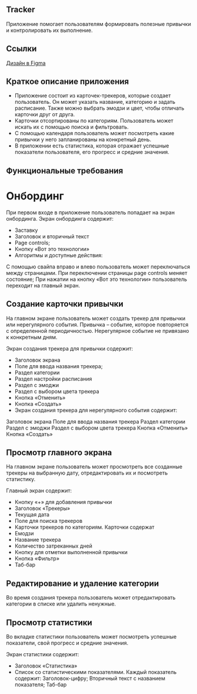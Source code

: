 ## Tracker 

Приложение помогает пользователям формировать полезные привычки и контролировать их выполнение.


## Ссылки
[Дизайн в Figma](https://www.figma.com/file/owAO4CAPTJdpM1BZU5JHv7/Tracker-(YP)?t=SZDLmkWeOPX4y6mp-0)

## Краткое описание приложения
- Приложение состоит из карточек-трекеров, которые создает пользователь. Он может указать название, категорию и задать расписание. Также можно выбрать эмодзи и цвет, чтобы отличать карточки друг от друга.
- Карточки отсортированы по категориям. Пользователь может искать их с помощью поиска и фильтровать.
- С помощью календаря пользователь может посмотреть какие привычки у него запланированы на конкретный день.
- В приложении есть статистика, которая отражает успешные показатели пользователя, его прогресс и средние значения.

## Функциональные требования
# Онбординг

При первом входе в приложение пользователь попадает на экран онбординга.
Экран онбординга содержит:
- Заставку
- Заголовок и вторичный текст
- Page controls;
- Кнопку «Вот это технологии»
- Алгоритмы и доступные действия:

С помощью свайпа вправо и влево пользователь может переключаться между страницами. При переключении страницы page controls меняет состояние;
При нажатии на кнопку «Вот это технологии» пользователь переходит на главный экран.

## Создание карточки привычки

На главном экране пользователь может создать трекер для привычки или нерегулярного события. Привычка – событие, которое повторяется с определенной периодичностью. Нерегулярное событие не привязано к конкретным дням.

Экран создания трекера для привычки содержит:
- Заголовок экрана
- Поле для ввода названия трекера;
- Раздел категории
- Раздел настройки расписания
- Раздел с эмоджи
- Раздел с выбором цвета трекера
- Кнопка «Отменить»
- Кнопка «Создать»
- Экран создания трекера для нерегулярного события содержит:

Заголовок экрана
Поле для ввода названия трекера
Раздел категории
Раздел с эмоджи
Раздел с выбором цвета трекера
Кнопка «Отменить»
Кнопка «Создать»

## Просмотр главного экрана

На главном экране пользователь может просмотреть все созданные трекеры на выбранную дату, отредактировать их и посмотреть статистику.

Главный экран содержит:
- Кнопку «+» для добавления привычки
- Заголовок «Трекеры»
- Текущая дата
- Поле для поиска трекеров
- Карточки трекеров по категориям. Карточки содержат
- Емодзи
- Название трекера
- Количество затреканных дней
- Кнопку для отметки выполненной привычки
- Кнопка «Фильтр»
- Таб-бар

## Редактирование и удаление категории

Во время создания трекера пользователь может отредактировать категории в списке или удалить ненужные.

## Просмотр статистики


Во вкладке статистики пользователь может посмотреть успешные показатели, свой прогресс и средние значения.

Экран статистики содержит:

- Заголовок «Статистика»
- Список со статистическими показателями. Каждый показатель содержит:
Заголовок-цифру;
Вторичный текст с названием показателя;
Таб-бар

